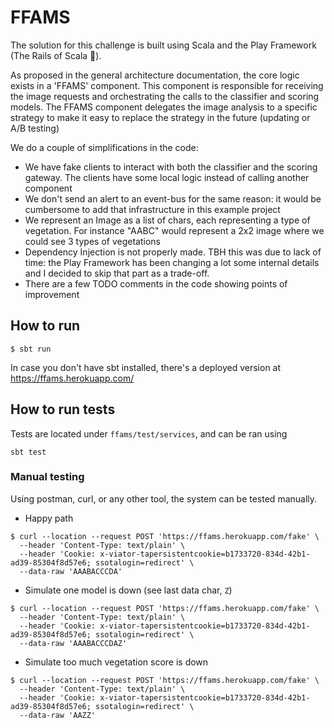 # FFAMS

The solution for this challenge is built using Scala and the Play Framework (The Rails of Scala 🙂).

As proposed in the general architecture documentation, the core logic exists in a 'FFAMS' component. 
This component is responsible for receiving the image requests and orchestrating the calls to the classifier and scoring models.
The FFAMS component delegates the image analysis to a specific strategy to make it easy to replace the strategy in the future (updating or A/B testing)

We do a couple of simplifications in the code:

* We have fake clients to interact with both the classifier and the scoring gateway. The clients have some local logic instead of calling another component
* We don't send an alert to an event-bus for the same reason: it would be cumbersome to add that infrastructure in this example project
* We represent an Image as a list of chars, each representing a type of vegetation. For instance "AABC" would represent a 2x2 image where we could see 3 types of vegetations
* Dependency Injection is not properly made. TBH this was due to lack of time: the Play Framework has been changing a lot some internal details and I decided to skip that part as a trade-off.
* There are a few TODO comments in the code showing points of improvement

## How to run

```
$ sbt run
```

In case you don't have sbt installed, there's a deployed version at https://ffams.herokuapp.com/

## How to run tests

Tests are located under `ffams/test/services`, and can be ran using

```
sbt test
```

### Manual testing

Using postman, curl, or any other tool, the system can be tested manually.

* Happy path

```
$ curl --location --request POST 'https://ffams.herokuapp.com/fake' \
  --header 'Content-Type: text/plain' \
  --header 'Cookie: x-viator-tapersistentcookie=b1733720-834d-42b1-ad39-85304f8d57e6; ssotalogin=redirect' \
  --data-raw 'AAABACCCDA'
```

* Simulate one model is down (see last data char, `Z`)

```
$ curl --location --request POST 'https://ffams.herokuapp.com/fake' \
  --header 'Content-Type: text/plain' \
  --header 'Cookie: x-viator-tapersistentcookie=b1733720-834d-42b1-ad39-85304f8d57e6; ssotalogin=redirect' \
  --data-raw 'AAABACCCDAZ'
```

* Simulate too much vegetation score is down

```
$ curl --location --request POST 'https://ffams.herokuapp.com/fake' \
  --header 'Content-Type: text/plain' \
  --header 'Cookie: x-viator-tapersistentcookie=b1733720-834d-42b1-ad39-85304f8d57e6; ssotalogin=redirect' \
  --data-raw 'AAZZ'
```
